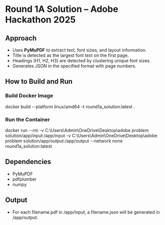 ﻿# Round 1A Solution – Adobe Hackathon 2025

## Approach
- Uses **PyMuPDF** to extract text, font sizes, and layout information.
- Title is detected as the largest font text on the first page.
- Headings (H1, H2, H3) are detected by clustering unique font sizes.
- Generates JSON in the specified format with page numbers.

## How to Build and Run
### Build Docker Image
docker build --platform linux/amd64 -t round1a_solution:latest .

### Run the Container
docker run --rm -v C:\Users\Admin\OneDrive\Desktop\adobe problem solution/app/input:/app/input -v C:\Users\Admin\OneDrive\Desktop\adobe problem solution/app/output:/app/output --network none round1a_solution:latest

## Dependencies
- PyMuPDF
- pdfplumber
- numpy

## Output
- For each filename.pdf in /app/input, a filename.json will be generated in /app/output.
